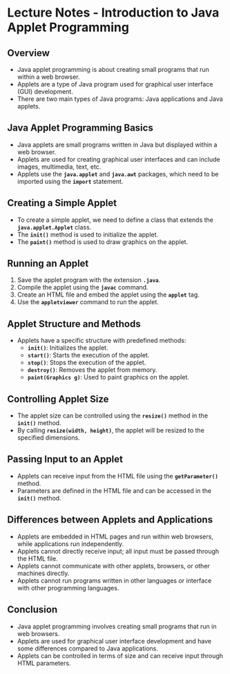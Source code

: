 # **Lecture Notes - Introduction to Java Applet Programming**

## **Overview**

- Java applet programming is about creating small programs that run within a web browser.
- Applets are a type of Java program used for graphical user interface (GUI) development.
- There are two main types of Java programs: Java applications and Java applets.

## **Java Applet Programming Basics**

- Java applets are small programs written in Java but displayed within a web browser.
- Applets are used for creating graphical user interfaces and can include images, multimedia, text, etc.
- Applets use the **`java.applet`** and **`java.awt`** packages, which need to be imported using the **`import`** statement.

## **Creating a Simple Applet**

- To create a simple applet, we need to define a class that extends the **`java.applet.Applet`** class.
- The **`init()`** method is used to initialize the applet.
- The **`paint()`** method is used to draw graphics on the applet.

## **Running an Applet**

1. Save the applet program with the extension **`.java`**.
2. Compile the applet using the **`javac`** command.
3. Create an HTML file and embed the applet using the **`applet`** tag.
4. Use the **`appletviewer`** command to run the applet.

## **Applet Structure and Methods**

- Applets have a specific structure with predefined methods:
    - **`init()`**: Initializes the applet.
    - **`start()`**: Starts the execution of the applet.
    - **`stop()`**: Stops the execution of the applet.
    - **`destroy()`**: Removes the applet from memory.
    - **`paint(Graphics g)`**: Used to paint graphics on the applet.

## **Controlling Applet Size**

- The applet size can be controlled using the **`resize()`** method in the **`init()`** method.
- By calling **`resize(width, height)`**, the applet will be resized to the specified dimensions.

## **Passing Input to an Applet**

- Applets can receive input from the HTML file using the **`getParameter()`** method.
- Parameters are defined in the HTML file and can be accessed in the **`init()`** method.

## **Differences between Applets and Applications**

- Applets are embedded in HTML pages and run within web browsers, while applications run independently.
- Applets cannot directly receive input; all input must be passed through the HTML file.
- Applets cannot communicate with other applets, browsers, or other machines directly.
- Applets cannot run programs written in other languages or interface with other programming languages.

## **Conclusion**

- Java applet programming involves creating small programs that run in web browsers.
- Applets are used for graphical user interface development and have some differences compared to Java applications.
- Applets can be controlled in terms of size and can receive input through HTML parameters.